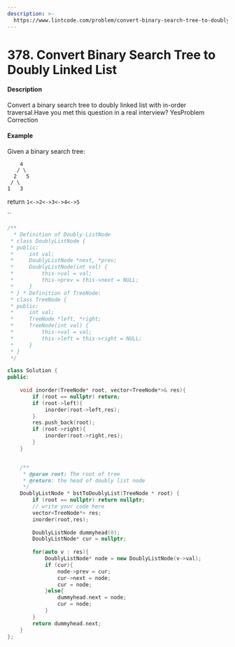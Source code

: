 ```yaml
---
description: >-
  https://www.lintcode.com/problem/convert-binary-search-tree-to-doubly-linked-list/description
---
```


# 378. Convert Binary Search Tree to Doubly Linked List

#### Description

Convert a binary search tree to doubly linked list with in-order traversal.Have you met this question in a real interview?  YesProblem Correction

#### Example

Given a binary search tree:

```text
    4
   / \
  2   5
 / \
1   3		
```

return `1<->2<->3<->4<->5`

\`\`

```cpp
/**
  * Definition of Doubly-ListNode
 * class DoublyListNode {
 * public:
 *     int val;
 *     DoublyListNode *next, *prev;
 *     DoublyListNode(int val) {
 *         this->val = val;
 *         this->prev = this->next = NULL;
 *     }
 * } * Definition of TreeNode:
 * class TreeNode {
 * public:
 *     int val;
 *     TreeNode *left, *right;
 *     TreeNode(int val) {
 *         this->val = val;
 *         this->left = this->right = NULL;
 *     }
 * }
 */

class Solution {
public:
    
    void inorder(TreeNode* root, vector<TreeNode*>& res){
        if (root == nullptr) return;
        if (root->left){
            inorder(root->left,res);
        }
        res.push_back(root);
        if (root->right){
            inorder(root->right,res);
        }        
    }


    /**
     * @param root: The root of tree
     * @return: the head of doubly list node
     */
    DoublyListNode * bstToDoublyList(TreeNode * root) {
        if (root == nullptr) return nullptr;
        // write your code here
        vector<TreeNode*> res;
        inorder(root,res);
        
        DoublyListNode dummyhead(0);
        DoublyListNode* cur = nullptr;
        
        for(auto v : res){
            DoublyListNode* node = new DoublyListNode(v->val);
            if (cur){
                node->prev = cur;
                cur->next = node;
                cur = node;
            }else{
                dummyhead.next = node;
                cur = node;
            }
        }
        return dummyhead.next;
    }
};
```

